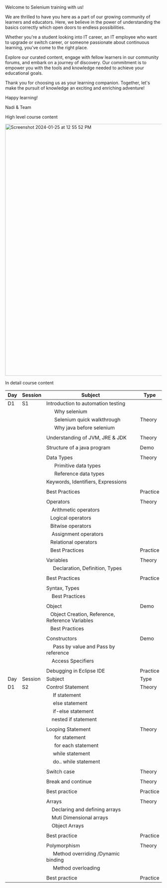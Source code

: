 Welcome to Selenium training with us!

We are thrilled to have you here as a part of our growing community of learners and educators. Here, we believe in the power of understanding the basics correctly which open doors to endless possibilities.

Whether you're a student looking into IT career, an IT employee who want to upgrade or switch career, or someone passionate about continuous learning, you've come to the right place. 

Explore our curated content, engage with fellow learners in our community forums, and embark on a journey of discovery. Our commitment is to empower you with the tools and knowledge needed to achieve your educational goals.

Thank you for choosing us as your learning companion. Together, let's make the pursuit of knowledge an exciting and enriching adventure!

Happy learning!

Nadi & Team

High level course content

<img width="810" alt="Screenshot 2024-01-25 at 12 55 52 PM" src="https://github.com/naditraining/naditraining.github.io/assets/157560787/0b22fedc-abbb-4d78-9b30-0655bf14370a">

In detail course content

| Day | Session | Subject                                            | Type     |
| --- | ------- | -------------------------------------------------- | -------- |
| D1  | S1      | Introduction to automation testing                 |          |
|     |         |       Why selenium                                 |          |
|     |         |       Selenium quick walkthrough                   | Theory   |
|     |         |       Why java before selenium                     |          |
|     |         |                                                    |          |
|     |         | Understanding of JVM, JRE & JDK                    | Theory   |
|     |         |                                                    |          |
|     |         | Structure of a java program                        | Demo     |
|     |         |                                                    |          |
|     |         | Data Types                                         | Theory   |
|     |         |       Primitive data types                         |          |
|     |         |       Reference data types                         |          |
|     |         | Keywords, Identifiers, Expressions                 |          |
|     |         |                                                    |          |
|     |         | Best Practices                                     | Practice |
|     |         |                                                    |          |
|     |         | Operators                                          | Theory   |
|     |         |     Arithmetic operators                           |          |
|     |         |    Logical operators                               |          |
|     |         |    Bitwise operators                               |          |
|     |         |     Assignment operators                           |          |
|     |         |    Relational operators                            |          |
|     |         |    Best Practices                                  | Practice |
|     |         |                                                    |          |
|     |         | Variables                                          | Theory   |
|     |         |      Declaration, Definition, Types                |          |
|     |         |                                                    |          |
|     |         | Best Practices                                     | Practice |
|     |         |                                                    |          |
|     |         | Syntax, Types                                      |          |
|     |         |     Best Practices                                 |          |
|     |         |                                                    |          |
|     |         | Object                                             | Demo     |
|     |         |    Object Creation, Reference, Reference Variables |          |
|     |         |    Best Practices                                  |          |
|     |         |                                                    |          |
|     |         | Constructors                                       | Demo     |
|     |         |      Pass by value and Pass by reference           |          |
|     |         |     Access Specifiers                              |          |
|     |         |                                                    |          |
|     |         | Debugging in Eclipse IDE                           | Practice |
| Day | Session | Subject                                            | Type     |
| D1  | S2      | Control Statement                                  | Theory   |
|     |         |      If statement                                  |          |
|     |         |      else statement                                |          |
|     |         |      if-else statement                             |          |
|     |         |     nested if statement                            |          |
|     |         |                                                    |          |
|     |         | Looping Statement                                  | Theory   |
|     |         |       for statement                                |          |
|     |         |       for each statement                           |          |
|     |         |      while statement                               |          |
|     |         |      do.. while statement                          |          |
|     |         |                                                    |          |
|     |         | Switch case                                        | Theory   |
|     |         |                                                    |          |
|     |         | Break and continue                                 | Theory   |
|     |         |                                                    |          |
|     |         | Best practice                                      | Practice |
|     |         |                                                    |          |
|     |         | Arrays                                             | Theory   |
|     |         |     Declaring and defining arrays                  |          |
|     |         |     Muti Dimensional arrays                        |          |
|     |         |     Object Arrays                                  |          |
|     |         |                                                    |          |
|     |         | Best practice                                      | Practice |
|     |         |                                                    |          |
|     |         | Polymorphism                                       | Theory   |
|     |         |      Method overriding /Dynamic binding            |          |
|     |         |      Method overloading                            |          |
|     |         |                                                    |          |
|     |         | Best practice                                      | Practice |

